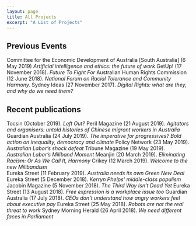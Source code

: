 ```yaml
---
layout: page
title: All Projects
excerpt: "A List of Projects"
---
```


<h2>Previous Events</h2>
Committee for the Economic Development of Australia [South Australia] (6 May 2019) <i>Artificial intelligence and ethics: the future of work</i>
GetUp! (17 November 2018). <i>Future To Fight For</i>
Australian Human Rights Commission (12 June 2018). <i>National Forum on Racial Tolerance and Community Harmony.</i>
Sydney Ideas (27 November 2017). <i>Digital Rights: what are they, and why do we need them?</i>
    </p>
     <h2>Recent publications</h2>
    <p>Tocsin (October 2019). <i>Left Out?</i>
Peril Magazine (21 August 2019). <i>Agitators and organisers: untold histories of Chinese migrant workers in Australia</i>
Guardian Australia (24 July 2019). <i>The imperative for progressives? Bold action on inequality, democracy and climate</i>
Policy Network (23 May 2019). <i>Australian Labor’s shock defeat</i>
Tribune Magazine (19 May 2019). <i>Australian Labor’s Miliband Moment</i>
Meanjin (20 March 2019). <i>Eliminating Racism: Or As We Call It, Harmony</i>
Crikey (12 March 2019). <i>Welcome to the new Milibandism</i></br>
Eureka Street (11 February 2019). <i>Australia needs its own Green New Deal</i>
Eureka Street (5 December 2018). <i>Kerryn Phelps' middle-class populism</i>
Jacobin Magazine (5 November 2018). <i>The Third Way Isn’t Dead Yet</i>
Eureka Street (13 August 2018). <i>Free expression is a workplace issue too</i>
Guardian Australia (17 July 2018). <i>CEOs don't understand how angry workers feel about executive pay</i>
Eureka Street (25 May 2018). <i>Robots are not the real threat to work</i>
Sydney Morning Herald (26 April 2018). <i>We need different faces in Parliament</i>
